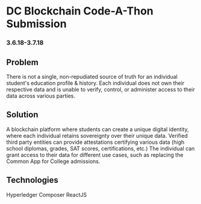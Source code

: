 # DC Blockchain Code-A-Thon Submission
### 3.6.18-3.7.18


## Problem
There is not a single, non-repudiated source of truth for an individual student's education profile & history. Each individual does not own their respective data and is unable to verify, control, or administer access to their data across various parties. 

## Solution
A blockchain platform where students can create a unique digital identity, where each individual retains sovereignty over their unique data. Verified third party entities can provide attestations certifying various data (high school diplomas, grades, SAT scores, certifications, etc.) The individual can grant access to their data for different use cases, such as replacing the Common App for College admissions.

## Technologies
Hyperledger Composer
ReactJS